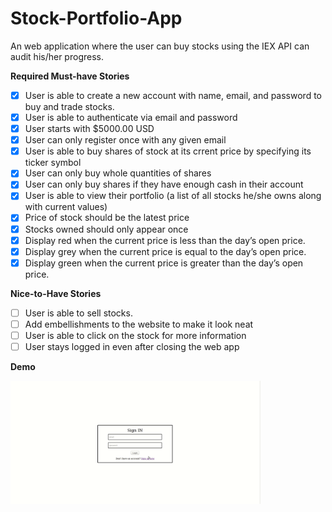 # Stock-Portfolio-App
  An web application where the user can buy stocks using the IEX API can audit his/her progress.
  
**Required Must-have Stories**
- [x] User is able to create a new account with name, email, and password to buy and trade stocks.
- [x] User is able to authenticate via email and password
- [x] User starts with  $5000.00 USD
- [x] User can only register once with any given email
- [x] User is able to buy shares of stock at its crrent price by specifying its ticker symbol
- [x] User can only buy whole quantities of shares
- [x] User can only buy shares if they have enough cash in their account
- [x] User is able to view their portfolio (a list of all stocks he/she owns along with current values)
- [x] Price of stock should be the latest price 
- [x] Stocks owned should only appear once
- [x] Display red when the current price is less than the day’s open price.
- [x] Display grey when the current price is equal to the day’s open price.
- [x] Display green when the current price is greater than the day’s open price.

**Nice-to-Have Stories**
- [ ] User is able to sell stocks.
- [ ] Add embellishments to the website to make it look neat
- [ ] User is able to click on the stock for more information
- [ ] User stays logged in even after closing the web app

**Demo**

<img src='walkthrough.gif?raw=true' title='Video Walkthrough' width='400' alt='Video Walkthrough' />
